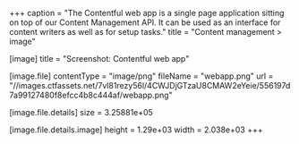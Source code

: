 +++
caption = "The Contentful web app is a single page application sitting on top of our Content Management API. It can be used as an interface for content writers as well as for setup tasks."
title = "Content management > image"

[image]
title = "Screenshot: Contentful web app"

[image.file]
contentType = "image/png"
fileName = "webapp.png"
url = "//images.ctfassets.net/7vl81rezy56l/4CWJDjGTzaU8CMAW2eYeie/556197d7a99127480f8efcc4b8c444af/webapp.png"

[image.file.details]
size = 3.25881e+05

[image.file.details.image]
height = 1.29e+03
width = 2.038e+03
+++
